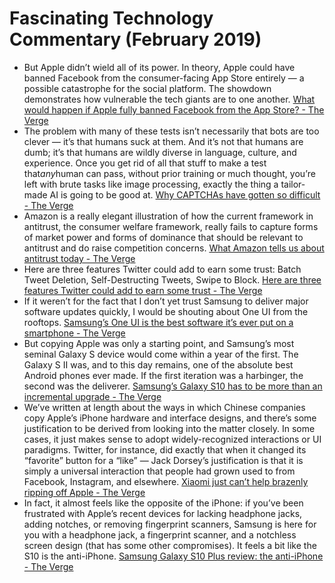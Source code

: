 # Fascinating Technology Commentary (February 2019)

* But Apple didn’t wield all of its power. In theory, Apple could have banned Facebook from the consumer-facing App Store entirely — a possible catastrophe for the social platform. The showdown demonstrates how vulnerable the tech giants are to one another. [What would happen if Apple fully banned Facebook from the App Store? - The Verge](https://www.theverge.com/2019/2/1/18205291/apple-facebook-developer-ban-certificate-app-store)
* The problem with many of these tests isn’t necessarily that bots are too clever — it’s that humans suck at them. And it’s not that humans are dumb; it’s that humans are wildly diverse in language, culture, and experience. Once you get rid of all that stuff to make a test that*any*human can pass, without prior training or much thought, you’re left with brute tasks like image processing, exactly the thing a tailor-made AI is going to be good at. [Why CAPTCHAs have gotten so difficult - The Verge](https://www.theverge.com/2019/2/1/18205610/google-captcha-ai-robot-human-difficult-artificial-intelligence)
* Amazon is a really elegant illustration of how the current framework in antitrust, the consumer welfare framework, really fails to capture forms of market power and forms of dominance that should be relevant to antitrust and do raise competition concerns. [What Amazon tells us about antitrust today - The Verge](https://www.theverge.com/2019/2/5/18212213/amazons-facebook-break-up-antitrust-paradox-lina-kahn-vergecast)
* Here are three features Twitter could add to earn some trust: Batch Tweet Deletion, Self-Destructing Tweets, Swipe to Block. [Here are three features Twitter could add to earn some trust - The Verge](https://www.theverge.com/2019/2/15/18223873/twitter-jack-dorsey-harassment-trust-feature-suggestions-tweet-deletion-block)
* If it weren’t for the fact that I don’t yet trust Samsung to deliver major software updates quickly, I would be shouting about One UI from the rooftops. [Samsung’s One UI is the best software it’s ever put on a smartphone - The Verge](https://www.theverge.com/2019/2/19/18229339/samsung-one-ui-update-android-9-pie-galaxy-s10-plus-s10e)
* But copying Apple was only a starting point, and Samsung’s most seminal Galaxy S device would come within a year of the first. The Galaxy S II was, and to this day remains, one of the absolute best Android phones ever made. If the first iteration was a harbinger, the second was the deliverer. [Samsung’s Galaxy S10 has to be more than an incremental upgrade - The Verge](https://www.theverge.com/2019/2/20/18229565/samsung-galaxy-s10-s9-upgrade-apple-iphone-google-huawei-camera)
* We’ve written at length about the ways in which Chinese companies copy Apple’s iPhone hardware and interface designs, and there’s some justification to be derived from looking into the matter closely. In some cases, it just makes sense to adopt widely-recognized interactions or UI paradigms. Twitter, for instance, did exactly that when it changed its “favorite” button for a “like” — Jack Dorsey’s justification is that it is simply a universal interaction that people had grown used to from Facebook, Instagram, and elsewhere. [Xiaomi just can’t help brazenly ripping off Apple - The Verge](https://www.theverge.com/2019/2/20/18232983/xiaomi-apple-macos-mojave-wallpaper-ripoff-mi9)
* In fact, it almost feels like the opposite of the iPhone: if you’ve been frustrated with Apple’s recent devices for lacking headphone jacks, adding notches, or removing fingerprint scanners, Samsung is here for you with a headphone jack, a fingerprint scanner, and a notchless screen design (that has some other compromises). It feels a bit like the S10 is the anti-iPhone. [Samsung Galaxy S10 Plus review: the anti-iPhone - The Verge](https://www.theverge.com/2019/3/1/18245446/samsung-galaxy-s10-plus-android-phone-review-price-specs-features)